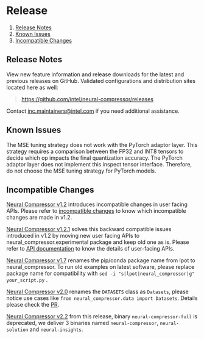 Release
=======

1. [Release Notes](#release-notes)
2. [Known Issues](#known-issues)
3. [Incompatible Changes](#incompatible-changes)

## Release Notes

View new feature information and release downloads for the latest and previous releases on GitHub. Validated configurations and distribution sites located here as well:

> <https://github.com/intel/neural-compressor/releases>

Contact [inc.maintainers@intel.com](mailto:inc.maintainers@intel.com) if you need additional assistance.

## Known Issues

The MSE tuning strategy does not work with the PyTorch adaptor layer. This strategy requires a comparison between the FP32 and INT8 tensors to decide which op impacts the final quantization accuracy. The PyTorch adaptor layer does not implement this inspect tensor interface. Therefore, do not choose the MSE tuning strategy for PyTorch models.

## Incompatible Changes

[Neural Compressor v1.2](https://github.com/intel/neural-compressor/tree/v1.2) introduces incompatible changes in user facing APIs. Please refer to [incompatible changes](incompatible_changes.md) to know which incompatible changes are made in v1.2.

[Neural Compressor v1.2.1](https://github.com/intel/neural-compressor/tree/v1.2.1) solves this backward compatible issues introduced in v1.2 by moving new user facing APIs to neural_compressor.experimental package and keep old one as is. Please refer to [API documentation](./api-documentation/apis.rst) to know the details of user-facing APIs.

[Neural Compressor v1.7](https://github.com/intel/neural-compressor/tree/v1.7) renames the pip/conda package name from lpot to neural_compressor. To run old examples on latest software, please replace package name for compatibility with `sed -i "s|lpot|neural_compressor|g" your_script.py` .

[Neural Compressor v2.0](https://github.com/intel/neural-compressor/tree/v2.0) renames the `DATASETS` class as `Datasets`, please notice use cases like `from neural_compressor.data import Datasets`. Details please check the [PR](https://github.com/intel/neural-compressor/pull/244/files).

[Neural Compressor v2.2](https://github.com/intel/neural-compressor/tree/v2.2) from this release, binary `neural-compressor-full` is deprecated, we deliver 3 binaries named `neural-compressor`, `neural-solution` and `neural-insights`.
